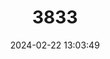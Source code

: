 ---
title: "3833"
category: "Caprolagus hispidus"
draft: false
date: 2024-02-22 13:03:49
languages:
  English: ["Assam Rabbit", "Bristly Rabbit", "Hispid Hare", "Hispid Hare"]
  German: ["Assam-Borstenkaninchen", "Borstenkaninchen"]
  Spanish; Castilian: ["Conejo de Assam"]
  Assamese: ["Ha Ha Pahoo", "Khargorkata"]
  Nepali: ["Kharayo", "Laghukarna Kharayo"]
  French: ["Lapin de l'Assam"]
---